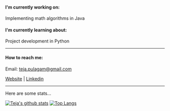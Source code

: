#### I'm currently working on:
Implementing math algorithms in Java
#### I'm currently learning about:
Project development in Python

<hr>

#### How to reach me:

Email: teja.pulagam@gmail.com

[Website](https://tejapulagam.com) |
[Linkedin](https://www.linkedin.com/in/tejapulagam/)

<hr>

Here are some stats...

[![Teja's github stats](https://github-readme-stats.vercel.app/api?username=tejapulagam&show_icons=true&hide_border=true&theme=github_dark)](https://github.com/anuraghazra/github-readme-stats)
[![Top Langs](https://github-readme-stats.vercel.app/api/top-langs/?username=tejapulagam&layout=compact&hide_border=true&exclude_repo=chinarjoshi.github.io,.emacs.d&theme=github_dark)](https://chinarjoshi.com)
